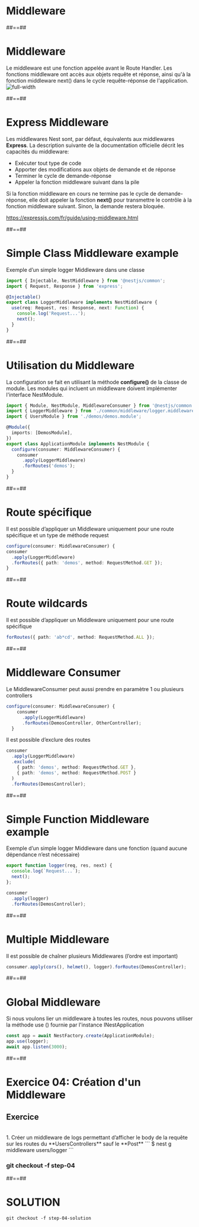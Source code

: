 <!-- .slide: class="transition " -->

# Middleware

##==##
# Middleware
Le middleware est une fonction appelée avant le Route Handler. Les fonctions middleware ont accès aux objets requête et réponse, ainsi qu'à la fonction middleware next() dans le cycle requête-réponse de l'application.
![full-width](./assets/images/g5c62ad2ab9_0_268.png)

##==##
# Express Middleware
Les middlewares Nest sont, par défaut, équivalents aux middlewares **Express**. La description suivante de la documentation officielle décrit les capacités du middleware:

* Exécuter tout type de code
* Apporter des modifications aux objets de demande et de réponse
* Terminer le cycle de demande-réponse
* Appeler la fonction middleware suivant dans la pile

Si la fonction middleware en cours ne termine pas le cycle de demande-réponse, elle doit appeler la fonction **next()** pour transmettre le contrôle à la fonction middleware suivant. Sinon, la demande restera bloquée.

https://expressjs.com/fr/guide/using-middleware.html

##==##
<!-- .slide: class="with-code" -->

# Simple Class Middleware example
Exemple d’un simple logger Middleware dans une classe

```typescript
import { Injectable, NestMiddleware } from '@nestjs/common';
import { Request, Response } from 'express';

@Injectable()
export class LoggerMiddleware implements NestMiddleware {
  use(req: Request, res: Response, next: Function) {
    console.log('Request...');
    next();
  }
}
```

<!-- .slide: class="big-code" -->


##==##
<!-- .slide: class="with-code" -->

# Utilisation du Middleware
La configuration se fait en utilisant la méthode **configure()** de la classe de module. Les modules qui incluent un middleware doivent implémenter l'interface NestModule. 

```typescript
import { Module, NestModule, MiddlewareConsumer } from '@nestjs/common';
import { LoggerMiddleware } from './common/middleware/logger.middleware';
import { UsersModule } from './demos/demos.module';

@Module({
  imports: [DemosModule],
})
export class ApplicationModule implements NestModule {
  configure(consumer: MiddlewareConsumer) {
    consumer
      .apply(LoggerMiddleware)
      .forRoutes('demos');
  }
}
```
<!-- .slide: class="big-code" -->

##==##
<!-- .slide: class="with-code" -->

# Route spécifique
Il est possible d’appliquer un Middleware uniquement pour une route spécifique et un type de méthode request 

```typescript
configure(consumer: MiddlewareConsumer) {
consumer
  .apply(LoggerMiddleware)
  .forRoutes({ path: 'demos', method: RequestMethod.GET });
}
```
<!-- .slide: class="big-code" -->

##==##
<!-- .slide: class="with-code" -->

# Route wildcards
Il est possible d’appliquer un Middleware uniquement pour une route spécifique 

```typescript
forRoutes({ path: 'ab*cd', method: RequestMethod.ALL });
```
<!-- .slide: class="big-code" -->

##==##
<!-- .slide: class="with-code" -->

# Middleware Consumer
Le MiddlewareConsumer peut aussi prendre en paramètre 1 ou plusieurs controllers

```typescript
configure(consumer: MiddlewareConsumer) {
    consumer
      .apply(LoggerMiddleware)
      .forRoutes(DemosController, OtherController);
  }
```
Il est possible d’exclure des routes

```typescript
consumer
  .apply(LoggerMiddleware)
  .exclude(
    { path: 'demos', method: RequestMethod.GET },
    { path: 'demos', method: RequestMethod.POST }
  )
  .forRoutes(DemosController);
```
<!-- .slide: class="big-code" -->

##==##
<!-- .slide: class="with-code" -->

# Simple Function Middleware example
Exemple d’un simple logger Middleware dans une fonction (quand aucune dépendance n’est nécessaire)

```typescript
export function logger(req, res, next) {
  console.log(`Request...`);
  next();
};

consumer
  .apply(logger)
  .forRoutes(DemosController);
```
<!-- .slide: class="big-code" -->

##==##
<!-- .slide: class="with-code" -->

# Multiple Middleware
Il est possible de chaîner plusieurs Middlewares (l’ordre est important)

```typescript
consumer.apply(cors(), helmet(), logger).forRoutes(DemosController);
```
<!-- .slide: class="big-code" -->

##==##
<!-- .slide: class="with-code" -->

# Global Middleware
Si nous voulons lier un middleware à toutes les routes, nous pouvons utiliser la méthode use () fournie par l'instance INestApplication

```typescript
const app = await NestFactory.create(ApplicationModule);
app.use(logger);
await app.listen(3000);
```
<!-- .slide: class="big-code" -->

##==##
<!-- .slide: class="exercice sfeir-bg-pink" -->

# Exercice 04: Création d'un Middleware
## Exercice

<br>
1. Créer un middleware de logs permettant d’afficher le body de la requête sur les routes du **UsersControllers** sauf le **Post**
   ```
    $ nest g middleware users/logger
  ```
<br>

### git checkout -f step-04

##==##
<!-- .slide: class="" -->

# SOLUTION
```git checkout -f step-04-solution```
<!-- .element: class="full-center" -->




